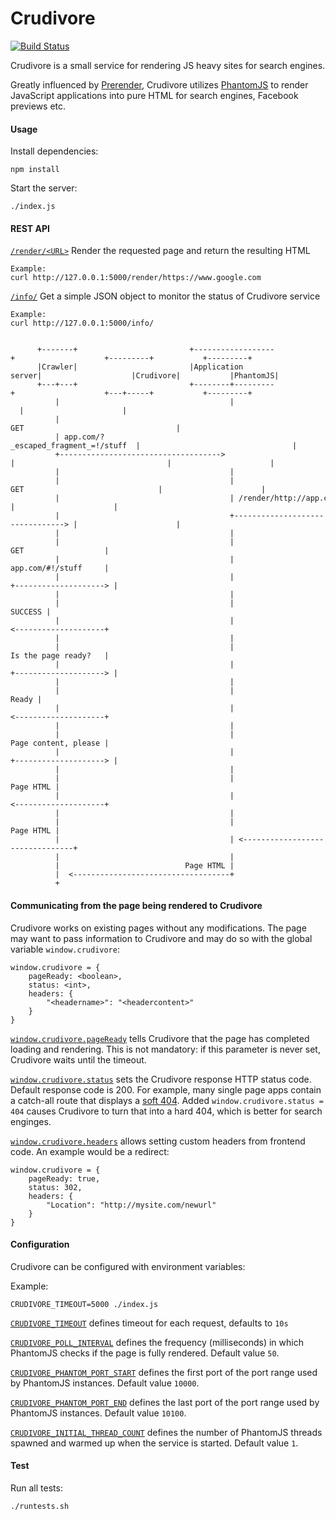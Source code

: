 Crudivore
=========

[![Build Status](https://travis-ci.org/vokkim/crudivore.svg?branch=master)](https://travis-ci.org/vokkim/crudivore)

Crudivore is a small service for rendering JS heavy sites for search engines.

Greatly influenced by [Prerender](https://github.com/prerender/prerender), Crudivore utilizes [PhantomJS](phantomjs.org) to render JavaScript applications into pure HTML for search engines, Facebook previews etc.


#### Usage

Install dependencies:

    npm install

Start the server:

    ./index.js

#### REST API

<a name="crudivore_render"></a>
[`/render/<URL>`](#crudivore_render) 
 Render the requested page and return the resulting HTML

    Example:
    curl http://127.0.0.1:5000/render/https://www.google.com

<a name="crudivore_info"></a>
[`/info/`](#crudivore_info) 
 Get a simple JSON object to monitor the status of Crudivore service

    Example:
    curl http://127.0.0.1:5000/info/

    
```
                                                                                                                    
      +-------+                         +------------------+                    +---------+           +---------+
      |Crawler|                         |Application server|                    |Crudivore|           |PhantomJS|
      +---+---+                         +--------+---------+                    +---+-----+           +---------+
          |                                      |                                  |                      |
          | GET                                  |                                  |                      |
          | app.com/?_escaped_fragment_=!/stuff  |                                  |                      |
          +------------------------------------> |                                  |                      |
          |                                      |                                  |                      |
          |                                      | GET                              |                      |
          |                                      | /render/http://app.com|#!/stuff  |                      |
          |                                      +--------------------------------> |                      |
          |                                      |                                  |                      |
          |                                      |                                  | GET                  |
          |                                      |                                  | app.com/#!/stuff     |
          |                                      |                                  +--------------------> |
          |                                      |                                  |                      |
          |                                      |                                  |              SUCCESS |
          |                                      |                                  | <--------------------+
          |                                      |                                  |                      |
          |                                      |                                  | Is the page ready?   |
          |                                      |                                  +--------------------> |
          |                                      |                                  |                      |
          |                                      |                                  |                Ready |
          |                                      |                                  | <--------------------+
          |                                      |                                  |                      |
          |                                      |                                  | Page content, please |
          |                                      |                                  +--------------------> |
          |                                      |                                  |                      |
          |                                      |                                  |            Page HTML |
          |                                      |                                  | <--------------------+
          |                                      |                                  |
          |                                      |                        Page HTML |
          |                                      | <--------------------------------+
          |                                      |
          |                            Page HTML |
          |  <-----------------------------------+
          +
``` 

#### Communicating from the page being rendered to Crudivore

Crudivore works on existing pages without any modifications. The page may want to pass information to Crudivore and may do so with the global variable `window.crudivore`:

    window.crudivore = {
        pageReady: <boolean>,
        status: <int>,
        headers: {
            "<headername>": "<headercontent>"
        }
    }

<a name="crudivore-pageReady"></a>
[`window.crudivore.pageReady`](#crudivore-pageReady)
tells Crudivore that the page has completed loading and rendering. This is not mandatory: if this parameter is never set, Crudivore waits until the timeout.

<a name="crudivore-status"></a>
[`window.crudivore.status`](#crudivore-status)
sets the Crudivore response HTTP status code. Default response code is 200. For example, many single page apps contain a catch-all route that displays a [soft 404](http://en.wikipedia.org/wiki/HTTP_404#Soft_404). Added `window.crudivore.status = 404` causes Crudivore to turn that into a hard 404, which is better for search enginges.

<a name="crudivore-headers"></a>
[`window.crudivore.headers`](#crudivore-headers)
allows setting custom headers from frontend code. An example would be a redirect:

    window.crudivore = {
        pageReady: true,
        status: 302,
        headers: {
            "Location": "http://mysite.com/newurl"
        }
    }

#### Configuration
Crudivore can be configured with environment variables:

Example:

    CRUDIVORE_TIMEOUT=5000 ./index.js

<a name="crudivore_timeout"></a>
[`CRUDIVORE_TIMEOUT`](#crudivore_timeout) 
defines timeout for each request, defaults to `10s`

<a name="crudivore_poll_interval"></a>
[`CRUDIVORE_POLL_INTERVAL`](#crudivore_poll_interval) 
defines the frequency (milliseconds) in which PhantomJS checks if the page is fully rendered. Default value `50`.

<a name="crudivore_phantom_port_start"></a>
[`CRUDIVORE_PHANTOM_PORT_START`](#crudivore_phantom_port_start) 
defines the first port of the port range used by PhantomJS instances. Default value `10000`.

<a name="crudivore_phantom_port_end"></a>
[`CRUDIVORE_PHANTOM_PORT_END`](#crudivore_phantom_port_end) 
defines the last port of the port range used by PhantomJS instances. Default value `10100`.

<a name="crudivore_initial_thread_count"></a>
[`CRUDIVORE_INITIAL_THREAD_COUNT`](#crudivore_initial_thread_count) 
defines the number of PhantomJS threads spawned and warmed up when the service is started. Default value `1`.


#### Test

Run all tests:

    ./runtests.sh
